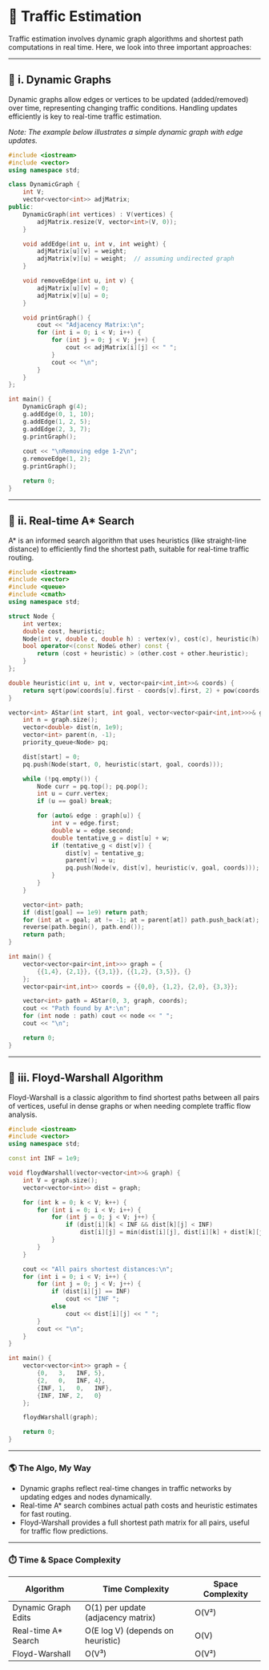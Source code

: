 
# 🚦 Traffic Estimation

Traffic estimation involves dynamic graph algorithms and shortest path computations in real time. Here, we look into three important approaches:

---

## 📌 i. Dynamic Graphs

Dynamic graphs allow edges or vertices to be updated (added/removed) over time, representing changing traffic conditions. Handling updates efficiently is key to real-time traffic estimation.

*Note: The example below illustrates a simple dynamic graph with edge updates.*

```cpp
#include <iostream>
#include <vector>
using namespace std;

class DynamicGraph {
    int V;
    vector<vector<int>> adjMatrix;
public:
    DynamicGraph(int vertices) : V(vertices) {
        adjMatrix.resize(V, vector<int>(V, 0));
    }

    void addEdge(int u, int v, int weight) {
        adjMatrix[u][v] = weight;
        adjMatrix[v][u] = weight;  // assuming undirected graph
    }

    void removeEdge(int u, int v) {
        adjMatrix[u][v] = 0;
        adjMatrix[v][u] = 0;
    }

    void printGraph() {
        cout << "Adjacency Matrix:\n";
        for (int i = 0; i < V; i++) {
            for (int j = 0; j < V; j++) {
                cout << adjMatrix[i][j] << " ";
            }
            cout << "\n";
        }
    }
};

int main() {
    DynamicGraph g(4);
    g.addEdge(0, 1, 10);
    g.addEdge(1, 2, 5);
    g.addEdge(2, 3, 7);
    g.printGraph();
    
    cout << "\nRemoving edge 1-2\n";
    g.removeEdge(1, 2);
    g.printGraph();

    return 0;
}
```

---

## 📌 ii. Real-time A* Search

A* is an informed search algorithm that uses heuristics (like straight-line distance) to efficiently find the shortest path, suitable for real-time traffic routing.

```cpp
#include <iostream>
#include <vector>
#include <queue>
#include <cmath>
using namespace std;

struct Node {
    int vertex;
    double cost, heuristic;
    Node(int v, double c, double h) : vertex(v), cost(c), heuristic(h) {}
    bool operator<(const Node& other) const {
        return (cost + heuristic) > (other.cost + other.heuristic);
    }
};

double heuristic(int u, int v, vector<pair<int,int>>& coords) {
    return sqrt(pow(coords[u].first - coords[v].first, 2) + pow(coords[u].second - coords[v].second, 2));
}

vector<int> AStar(int start, int goal, vector<vector<pair<int,int>>>& graph, vector<pair<int,int>>& coords) {
    int n = graph.size();
    vector<double> dist(n, 1e9);
    vector<int> parent(n, -1);
    priority_queue<Node> pq;

    dist[start] = 0;
    pq.push(Node(start, 0, heuristic(start, goal, coords)));

    while (!pq.empty()) {
        Node curr = pq.top(); pq.pop();
        int u = curr.vertex;
        if (u == goal) break;

        for (auto& edge : graph[u]) {
            int v = edge.first;
            double w = edge.second;
            double tentative_g = dist[u] + w;
            if (tentative_g < dist[v]) {
                dist[v] = tentative_g;
                parent[v] = u;
                pq.push(Node(v, dist[v], heuristic(v, goal, coords)));
            }
        }
    }

    vector<int> path;
    if (dist[goal] == 1e9) return path;
    for (int at = goal; at != -1; at = parent[at]) path.push_back(at);
    reverse(path.begin(), path.end());
    return path;
}

int main() {
    vector<vector<pair<int,int>>> graph = {
        {{1,4}, {2,1}}, {{3,1}}, {{1,2}, {3,5}}, {}
    };
    vector<pair<int,int>> coords = {{0,0}, {1,2}, {2,0}, {3,3}};

    vector<int> path = AStar(0, 3, graph, coords);
    cout << "Path found by A*:\n";
    for (int node : path) cout << node << " ";
    cout << "\n";

    return 0;
}
```

---

## 📌 iii. Floyd-Warshall Algorithm

Floyd-Warshall is a classic algorithm to find shortest paths between all pairs of vertices, useful in dense graphs or when needing complete traffic flow analysis.

```cpp
#include <iostream>
#include <vector>
using namespace std;

const int INF = 1e9;

void floydWarshall(vector<vector<int>>& graph) {
    int V = graph.size();
    vector<vector<int>> dist = graph;

    for (int k = 0; k < V; k++) {
        for (int i = 0; i < V; i++) {
            for (int j = 0; j < V; j++) {
                if (dist[i][k] < INF && dist[k][j] < INF)
                    dist[i][j] = min(dist[i][j], dist[i][k] + dist[k][j]);
            }
        }
    }

    cout << "All pairs shortest distances:\n";
    for (int i = 0; i < V; i++) {
        for (int j = 0; j < V; j++) {
            if (dist[i][j] == INF)
                cout << "INF ";
            else
                cout << dist[i][j] << " ";
        }
        cout << "\n";
    }
}

int main() {
    vector<vector<int>> graph = {
        {0,   3,   INF, 5},
        {2,   0,   INF, 4},
        {INF, 1,   0,   INF},
        {INF, INF, 2,   0}
    };

    floydWarshall(graph);

    return 0;
}
```

---

### 🌎 The Algo, My Way

- Dynamic graphs reflect real-time changes in traffic networks by updating edges and nodes dynamically.
- Real-time A* search combines actual path costs and heuristic estimates for fast routing.
- Floyd-Warshall provides a full shortest path matrix for all pairs, useful for traffic flow predictions.

---

### ⏱️ Time & Space Complexity

| Algorithm           | Time Complexity      | Space Complexity |
|---------------------|---------------------|------------------|
| Dynamic Graph Edits  | O(1) per update (adjacency matrix) | O(V²)           |
| Real-time A* Search  | O(E log V) (depends on heuristic) | O(V)            |
| Floyd-Warshall       | O(V³)               | O(V²)            |
